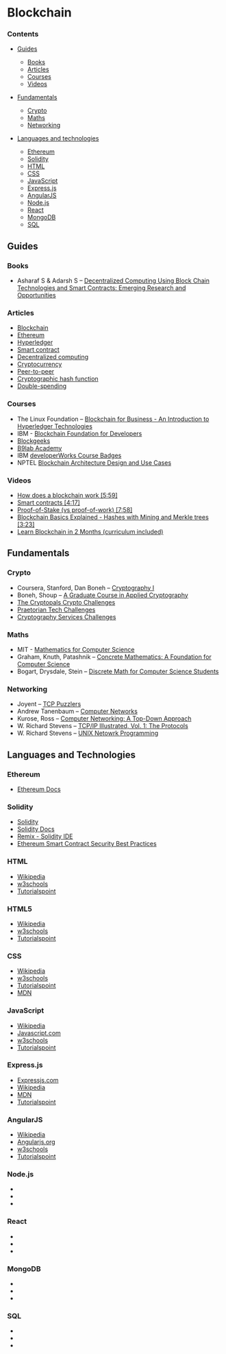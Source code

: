 # Blockchain
### Contents

* [Guides](#guides-1)
	* [Books](#books)
	* [Articles](#articles)
	* [Courses](#courses)
	* [Videos](#videos)
	
* [Fundamentals](#fundamentals)
	* [Crypto](#crypto)
	* [Maths](#maths)
	* [Networking](#networking)
	
* [Languages and technologies](#languages-and-technologies)
	* [Ethereum](#ethereum)
	* [Solidity](#solidity)
	* [HTML](#html)
	* [CSS](#css)
	* [JavaScript](#javascript)
	* [Express.js](#expressjs)
	* [AngularJS](#angularjs)
	* [Node.js](#nodejs)
	* [React](#react)
	* [MongoDB](#mongodb)
	* [SQL](#sql)
	
## Guides
### Books

* Asharaf S & Adarsh S – [Decentralized Computing Using Block Chain Technologies and Smart Contracts: Emerging Research and Opportunities](https://www.amazon.in/Decentralized-Computing-Using-Technologies-Contracts/dp/1522521933/ref=sr_1_1?s=digital-text&ie=UTF8&qid=1524486104&sr=8-1&keywords=Blockchain+asharaf)

### Articles

* [Blockchain](https://en.wikipedia.org/wiki/Blockchain)
* [Ethereum](https://en.wikipedia.org/wiki/Ethereum)
* [Hyperledger](https://en.wikipedia.org/wiki/Hyperledger)
* [Smart contract](https://en.wikipedia.org/wiki/Smart_contract)
* [Decentralized computing](https://en.wikipedia.org/wiki/Decentralized_computing)
* [Cryptocurrency](https://en.wikipedia.org/wiki/Cryptocurrency)
* [Peer-to-peer](https://en.wikipedia.org/wiki/Peer-to-peer)
* [Cryptographic hash function](https://en.wikipedia.org/wiki/Cryptographic_hash_function)
* [Double-spending](https://en.wikipedia.org/wiki/Double-spending)

### Courses

* The Linux Foundation – [Blockchain for Business - An Introduction to Hyperledger Technologies](https://www.edx.org/course/blockchain-business-introduction-linuxfoundationx-lfs171x)
* IBM - [Blockchain Foundation for Developers](https://www.coursera.org/learn/ibm-blockchain-essentials-for-developers)
* [Blockgeeks](https://courses.blockgeeks.com/)
* [B9lab Academy](https://academy.b9lab.com/)
* IBM [developerWorks Course Badges](https://academy.b9lab.com/)
* NPTEL [Blockchain Architecture Design and Use Cases](https://onlinecourses.nptel.ac.in/noc18_cs47/preview)

### Videos

* [How does a blockchain work [5:59]](https://www.youtube.com/watch?v=SSo_EIwHSd4)
* [Smart contracts [4:17]](https://www.youtube.com/watch?v=ZE2HxTmxfrI)
* [Proof-of-Stake (vs proof-of-work) [7:58]](https://www.youtube.com/watch?v=M3EFi_POhps)
* [Blockchain Basics Explained - Hashes with Mining and Merkle trees [3:23]](https://www.youtube.com/watch?v=lik9aaFIsl4)
* [Learn Blockchain in 2 Months (curriculum included)](https://www.youtube.com/watch?v=wVVGv2bmxow)

## Fundamentals

### Crypto

* Coursera, Stanford, Dan Boneh – [Cryptography I](https://www.coursera.org/learn/crypto)
* Boneh, Shoup – [A Graduate Course in Applied Cryptography](https://crypto.stanford.edu/~dabo/cryptobook/draft_0_3.pdf)
* [The Cryptopals Crypto Challenges](https://cryptopals.com/)
* [Praetorian Tech Challenges](https://www.praetorian.com/challenges)
* [Cryptography Services Challenges](http://cryptoservices.github.io/challenges/)

### Maths

* MIT - [Mathematics for Computer Science](https://www.youtube.com/watch?v=L3LMbpZIKhQ&list=PLB7540DEDD482705B)
* Graham, Knuth, Patashnik – [Concrete Mathematics: A Foundation for Computer Science](https://www.amazon.com/Concrete-Mathematics-Foundation-Computer-Science/dp/0201558025)
* Bogart, Drysdale, Stein – [Discrete Math for Computer Science Students](http://www.cse.iitd.ernet.in/~bagchi/courses/discrete-book/fullbook.pdf)

### Networking

* Joyent – [TCP Puzzlers](https://www.joyent.com/blog/tcp-puzzlers)
* Andrew Tanenbaum – [Computer Networks](https://www.amazon.com/Computer-Networks-Tanenbaum-International-Economy/dp/9332518742)
* Kurose, Ross – [Computer Networking: A Top-Down Approach](https://www.amazon.com/Computer-Networking-Top-Down-Approach-6th/dp/0132856204)
* W. Richard Stevens – [TCP/IP Illustrated, Vol. 1: The Protocols](https://www.amazon.com/TCP-Illustrated-Vol-Addison-Wesley-Professional/dp/0201633469)
* W. Richard Stevens – [UNIX Netowrk Programming](https://www.amazon.com/UNIX-Network-Programming-Richard-Stevens/dp/0139498761)

## Languages and Technologies

### Ethereum
* [Ethereum Docs](http://www.ethdocs.org/en/latest/)

### Solidity
* [Solidity](https://en.wikipedia.org/wiki/Solidity)
* [Solidity Docs](https://solidity.readthedocs.io/en/v0.4.23/)
* [Remix - Solidity IDE](https://remix.ethereum.org/#optimize=false&version=soljson-v0.4.23+commit.124ca40d.js)
* [Ethereum Smart Contract Security Best Practices](https://consensys.github.io/smart-contract-best-practices/)

### HTML
* [Wikipedia](https://en.wikipedia.org/wiki/HTML)
* [w3schools](https://www.w3schools.com/html/)
* [Tutorialspoint](https://www.tutorialspoint.com/html/index.htm)

### HTML5
* [Wikipedia](https://en.wikipedia.org/wiki/HTML5)
* [w3schools](https://www.w3schools.com/html/)
* [Tutorialspoint](https://www.tutorialspoint.com/html5/index.htm)

### CSS
* [Wikipedia](https://en.wikipedia.org/wiki/Cascading_Style_Sheets)
* [w3schools](https://www.w3schools.com/css/)
* [Tutorialspoint](https://www.tutorialspoint.com/css/index.htm)
* [MDN](https://developer.mozilla.org/en-US/docs/Web/CSS)

### JavaScript
* [Wikipedia](https://en.wikipedia.org/wiki/JavaScript)
* [Javascript.com](https://www.javascript.com/)
* [w3schools](https://www.w3schools.com/js/default.asp)
* [Tutorialspoint](https://www.tutorialspoint.com/javascript/index.htm)

### Express.js
* [Expressjs.com](https://expressjs.com/en/guide/routing.html)
* [Wikipedia](https://en.wikipedia.org/wiki/Express.js)
* [MDN](https://developer.mozilla.org/en-US/docs/Learn/Server-side/Express_Nodejs)
* [Tutorialspoint](https://www.tutorialspoint.com/expressjs/index.htm)

### AngularJS
* [Wikipedia](https://en.wikipedia.org/wiki/AngularJS)
* [Angularjs.org](https://docs.angularjs.org/guide)
* [w3schools](https://www.w3schools.com/angular/default.asp)
* [Tutorialspoint](https://www.tutorialspoint.com/angularjs/index.htm)


### Node.js
* []()
* []()
* []()

### React
* []()
* []()
* []()

### MongoDB
* []()
* []()
* []()

### SQL
* []()
* []()
* []()
